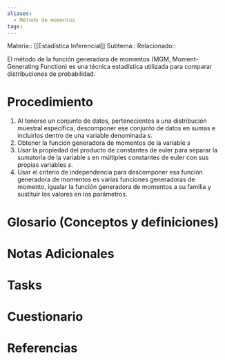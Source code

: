 ```yaml
---
aliases:
  - Método de momentos
tags:
---
```

Materia:: [[Estadística Inferencial]]
Subtema:: 
Relacionado:: 

El método de la función generadora de momentos (MGM, Moment-Generating Function) es una técnica estadística utilizada para comparar distribuciones de probabilidad. 

# Procedimiento 
1. Al tenerse un conjunto de datos, pertenecientes a una distribución muestral específica, descomponer ese conjunto de datos en sumas e incluirlos dentro de una variable denominada $s$. 
2. Obtener la función generadora de momentos de la variable $s$ 
3. Usar la propiedad del producto de constantes de euler para separar la sumatoria de la variable $s$ en múltiples constantes de euler con sus propias variables $s$. 
4. Usar el criterio de independencia para descomponer esa función generadora de momentos es varias funciones generadoras de momento, igualar la función generadora de momentos a su familia y sustituir los valores en los parámetros. 

# Glosario (Conceptos y definiciones)

# Notas Adicionales

# Tasks

# Cuestionario

# Referencias 
